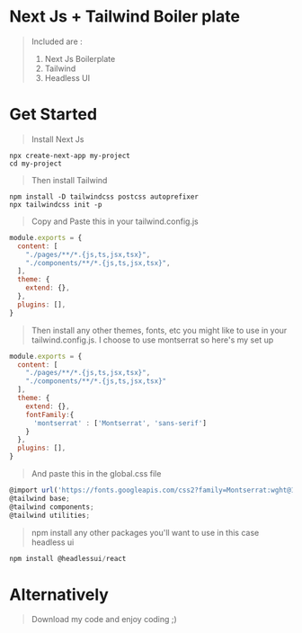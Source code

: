 # Next Js + Tailwind Boiler plate
>Included are :
>1. Next Js Boilerplate
>2. Tailwind 
>3. Headless UI

# Get Started

>Install Next Js
```
npx create-next-app my-project
cd my-project
```


>Then install Tailwind
```
npm install -D tailwindcss postcss autoprefixer
npx tailwindcss init -p
```


>Copy and Paste this in your tailwind.config.js
```javascript
module.exports = {
  content: [
    "./pages/**/*.{js,ts,jsx,tsx}",
    "./components/**/*.{js,ts,jsx,tsx}",
  ],
  theme: {
    extend: {},
  },
  plugins: [],
}
```


>Then install any other themes, fonts, etc you might like to use in your tailwind.config.js. I choose to use montserrat so here's my set up
```javascript
module.exports = {
  content: [
    "./pages/**/*.{js,ts,jsx,tsx}",
    "./components/**/*.{js,ts,jsx,tsx}"
  ],
  theme: {
    extend: {},
    fontFamily:{
      'montserrat' : ['Montserrat', 'sans-serif']
    }
  },
  plugins: [],
}
```
>And paste this in the global.css file
```javascript
@import url('https://fonts.googleapis.com/css2?family=Montserrat:wght@100;200;300;400;500;600;700;800;900&display=swap');
@tailwind base;
@tailwind components;
@tailwind utilities;
```

> npm install any other packages you'll want to use in this case headless ui
```javascript
npm install @headlessui/react
```

# Alternatively
>Download my code and enjoy coding ;)

